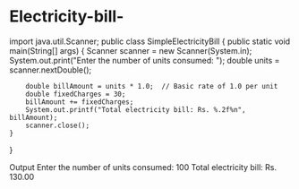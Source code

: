 # Electricity-bill-
import java.util.Scanner;
public class SimpleElectricityBill {
    public static void main(String[] args) {
        Scanner scanner = new Scanner(System.in);
              System.out.print("Enter the number of units consumed: ");
        double units = scanner.nextDouble();

        double billAmount = units * 1.0;  // Basic rate of 1.0 per unit
        double fixedCharges = 30;
        billAmount += fixedCharges;
        System.out.printf("Total electricity bill: Rs. %.2f%n", billAmount);
        scanner.close();
    }
}

Output 
Enter the number of units consumed: 100
Total electricity bill: Rs. 130.00
